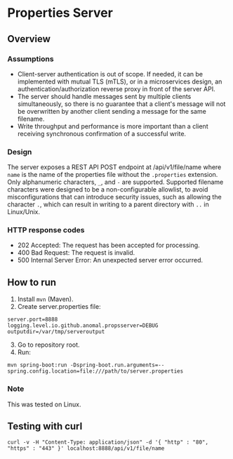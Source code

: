 # Properties Server

## Overview

### Assumptions
* Client-server authentication is out of scope. If needed, it can be implemented with mutual TLS (mTLS), or in a microservices design, an authentication/authorization reverse proxy in front of the server API.
* The server should handle messages sent by multiple clients simultaneously, so there is no guarantee that a client's message will not be overwritten by another client sending a message for the same filename. 
* Write throughput and performance is more important than a client receiving synchronous confirmation of a successful write.

### Design

The server exposes a REST API POST endpoint at /api/v1/file/name where `name` is the name of the properties file without the `.properties` extension. Only alphanumeric characters, `_`, and `-` are supported. Supported filename characters were designed to be a non-configurable allowlist, to avoid misconfigurations that can introduce security issues, such as allowing the character `.`, which can result in writing to a parent directory with `..` in Linux/Unix.

### HTTP response codes
* 202 Accepted: The request has been accepted for processing.
* 400 Bad Request: The request is invalid.
* 500 Internal Server Error: An unexpected server error occurred.

## How to run
1. Install `mvn` (Maven).
2. Create server.properties file:
```shell
server.port=8888
logging.level.io.github.anomal.propsserver=DEBUG
outputdir=/var/tmp/serveroutput
```
3. Go to repository root.
4. Run:

```shell
mvn spring-boot:run -Dspring-boot.run.arguments=--spring.config.location=file:///path/to/server.properties
```
### Note
This was tested on Linux.

## Testing with curl
```shell
curl -v -H "Content-Type: application/json" -d '{ "http" : "80", "https" : "443" }' localhost:8888/api/v1/file/name
```
